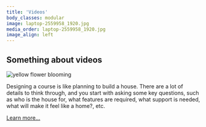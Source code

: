 ```yaml
---
title: 'Videos'
body_classes: modular
image: laptop-2559958_1920.jpg
media_order: laptop-2559958_1920.jpg
image_align: left
---
```


## Something about videos

![yellow flower blooming](flower.gif "Yellow flower blooming")

Designing a course is like planning to build a house. There are a lot of details to think through, and you start with asking some key questions, such as who is the house for, what features are required, what support is needed, what will make it feel like a home?, etc.


[Learn more...](https://multi-access.twu.ca/media/videos?classes=btn,mt-4,w-content,block)

